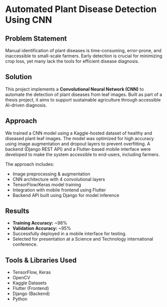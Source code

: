 # Automated Plant Disease Detection Using CNN

## Problem Statement

Manual identification of plant diseases is time-consuming, error-prone, and inaccessible to small-scale farmers. Early detection is crucial for minimizing crop loss, yet many lack the tools for efficient disease diagnosis.

## Solution

This project implements a **Convolutional Neural Network (CNN)** to automate the detection of plant diseases from leaf images. Built as part of a thesis project, it aims to support sustainable agriculture through accessible AI-driven diagnosis.

## Approach

We trained a CNN model using a Kaggle-hosted dataset of healthy and diseased plant leaf images. The model was optimized for high accuracy using image augmentation and dropout layers to prevent overfitting. A backend (Django REST API) and a Flutter-based mobile interface were developed to make the system accessible to end-users, including farmers.

The approach includes:
- Image preprocessing & augmentation
- CNN architecture with 4 convolutional layers
- TensorFlow/Keras model training
- Integration with mobile frontend using Flutter
- Backend API built using Django for model inference

## Results

- **Training Accuracy:** ~98%
- **Validation Accuracy:** ~95%
- Successfully deployed in a mobile interface for testing.
- Selected for presentation at a Science and Technology international conference.

## Tools & Libraries Used

- TensorFlow, Keras
- OpenCV
- Kaggle Datasets
- Flutter (Frontend)
- Django (Backend)
- Python

